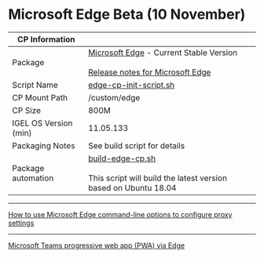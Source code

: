 # Microsoft Edge Beta (10 November)

|  CP Information |            |
|-----------------|------------|
| Package | [Microsoft Edge](https://www.microsoftedgeinsider.com/en-us/download?platform=linux-deb) - Current Stable Version <br /><br /> [Release notes for Microsoft Edge](https://docs.microsoft.com/en-us/deployedge/microsoft-edge-relnote-beta-channel) |
| Script Name | [edge-cp-init-script.sh](build/edge-cp-init-script.sh) |
| CP Mount Path | /custom/edge |
| CP Size | 800M |
| IGEL OS Version (min) | 11.05.133 |
| Packaging Notes | See build script for details |
| Package automation | [build-edge-cp.sh](build/build-edge-cp.sh) <br /><br /> This script will build the latest version based on Ubuntu 18.04 |

---------

[How to use Microsoft Edge command-line options to configure proxy settings](https://docs.microsoft.com/en-us/deployedge/edge-learnmore-cmdline-options-proxy-settings)

---------

[Microsoft Teams progressive web app (PWA) via Edge](https://github.com/IGEL-Community/IGEL-Docs/blob/main/Docs/HOWTO-Microsoft-Teams-Optimization.md)

